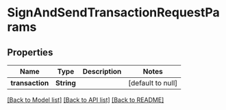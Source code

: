 # SignAndSendTransactionRequestParams
## Properties

| Name | Type | Description | Notes |
|------------ | ------------- | ------------- | -------------|
| **transaction** | **String** |  | [default to null] |

[[Back to Model list]](../README.md#documentation-for-models) [[Back to API list]](../README.md#documentation-for-api-endpoints) [[Back to README]](../README.md)

